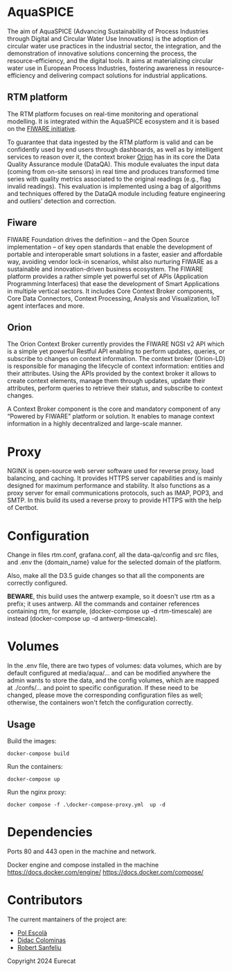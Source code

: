 # AquaSPICE

The aim of AquaSPICE (Advancing Sustainability of Process Industries through Digital and Circular Water Use Innovations) is the adoption of circular water use practices in the industrial sector, the integration, and the demonstration of innovative solutions concerning the process, the resource-efficiency, and the digital tools. It aims at materializing circular water use in European Process Industries, fostering awareness in resource-efficiency and delivering compact solutions for industrial applications.

## RTM platform

The RTM platform focuses on real-time monitoring and operational modelling. It is integrated within the AquaSPICE ecosystem and it is based on the [FIWARE initiative](https://www.fiware.org/).

To guarantee that data ingested by the RTM platform is valid and can be confidently used by end users through dashboards, as well as by intelligent services to reason over it, the context broker [Orion](https://github.com/FIWARE/context.Orion-LD) has in its core the Data Quality Assurance module (DataQA). This module evaluates the input data (coming from on-site sensors) in real time and produces transformed time series with quality metrics associated to the original readings (e.g., flag invalid readings). This evaluation is implemented using a bag of algorithms and techniques offered by the DataQA module including feature engineering and outliers’ detection and correction.

## Fiware

FIWARE Foundation drives the definition – and the Open Source implementation – of key open standards that enable the development of portable and interoperable smart solutions in a faster, easier and affordable way, avoiding vendor lock-in scenarios, whilst also nurturing FIWARE as a sustainable and innovation-driven business ecosystem. The FIWARE platform provides a rather simple yet powerful set of APIs (Application Programming Interfaces) that ease the development of Smart Applications in multiple vertical sectors. It includes Core Context Broker components, Core Data Connectors, Context Processing, Analysis and Visualization, IoT agent interfaces and more.

## Orion

The Orion Context Broker currently provides the FIWARE NGSI v2 API which is a simple yet powerful Restful API enabling to perform updates, queries, or subscribe to changes on context information. The context broker (Orion-LD) is responsible for managing the lifecycle of context information: entities and their attributes. Using the APIs provided by the context broker it allows to create context elements, manage them through updates, update their attributes, perform queries to retrieve their status, and subscribe to context changes.

A Context Broker component is the core and mandatory component of any “Powered by FIWARE” platform or solution. It enables to manage context information in a highly decentralized and large-scale manner.

# Proxy

NGINX is open-source web server software used for reverse proxy, load balancing, and caching. It provides HTTPS server capabilities and is mainly designed for maximum performance and stability. It also functions as a proxy server for email communications protocols, such as IMAP, POP3, and SMTP. In this build its used a reverse proxy to provide HTTPS with the help of Certbot.

# Configuration
Change in files rtm.conf, grafana.conf, all the data-qa/config and src files, and .env the {domain_name} value for the selected domain of the platform.

Also, make all the D3.5 guide changes so that all the components are correctly configured.

**BEWARE**, this build uses the antwerp example, so it doesn't use rtm as a prefix; it uses antwerp. All the commands and container references containing rtm, for example, (docker-compose up -d rtm-timescale) are instead (docker-compose up -d antwerp-timescale). 

# Volumes
In the .env file, there are two types of volumes: data volumes, which are by default configured at media/aqua/... and can be modified anywhere the admin wants to store the data, and the config volumes, which are mapped at ./confs/... and point to specific configuration. If these need to be changed, please move the corresponding configuration files as well; otherwise, the containers won't fetch the configuration correctly.

## Usage
Build the images:
```
docker-compose build
```
Run the containers:
```
docker-compose up
```
Run the nginx proxy:
```
docker compose -f .\docker-compose-proxy.yml  up -d
```
# Dependencies
Ports 80 and 443 open in the machine and network.

Docker engine and compose installed in the machine
https://docs.docker.com/engine/
https://docs.docker.com/compose/

# Contributors
The current mantainers of the project are:

- [Pol Escolà](pol.escola@eurecat.org)
- [Didac Colominas](didac.colominas@eurecat.org)
- [Robert Sanfeliu](robert.sanfeliu@eurecat.org)

Copyright 2024 Eurecat
